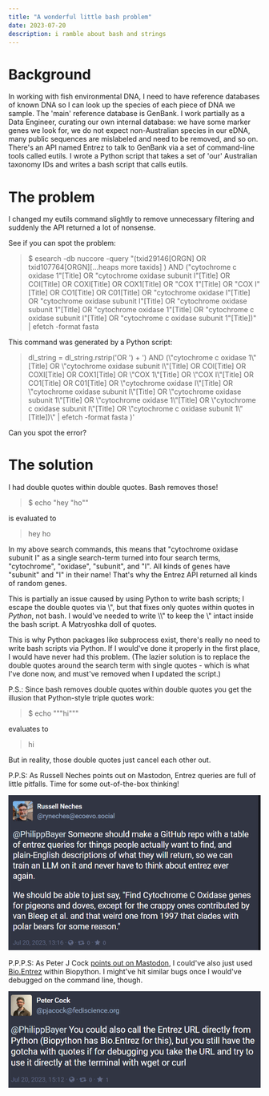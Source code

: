 ```yaml
---
title: "A wonderful little bash problem"
date: 2023-07-20
description: i ramble about bash and strings
---
```


# Background

In working with fish environmental DNA, I need to have reference databases of known DNA so I can look up the species of each piece of DNA we sample. The 'main' reference database is GenBank. I work partially as a Data Engineer, curating our own internal database: we have some marker genes we look for, we do not expect non-Australian species in our eDNA, many public sequences are mislabeled and need to be removed, and so on. There's an API named Entrez to talk to GenBank via a set of command-line tools called eutils. I wrote a Python script that takes a set of 'our' Australian taxonomy IDs and writes a bash script that calls eutils.

# The problem

I changed my eutils command slightly to remove unnecessary filtering and suddenly the API returned a lot of nonsense.

See if you can spot the problem:

> $ esearch -db nuccore -query "(txid29146[ORGN] OR txid107764[ORGN][...heaps more taxids] ) AND ("cytochrome c oxidase 1"[Title] OR "cytochrome oxidase subunit I"[Title] OR COI[Title] OR COXI[Title] OR COX1[Title] OR "COX 1"[Title] OR "COX I"[Title] OR CO1[Title] OR C01[Title] OR "cytochrome oxidase I"[Title] OR "cytochrome oxidase subunit I"[Title] OR "cytochrome oxidase subunit 1"[Title] OR "cytochrome oxidase 1"[Title] OR "cytochrome c oxidase subunit I"[Title] OR "cytochrome c oxidase subunit 1"[Title])" | efetch -format fasta

This command was generated by a Python script:

> dl_string = dl_string.rstrip('OR ') + ') AND (\\"cytochrome c oxidase 1\\"[Title] OR \\"cytochrome oxidase subunit I\\"[Title] OR COI[Title] OR COXI[Title] OR COX1[Title] OR \\"COX 1\\"[Title] OR \\"COX I\\"[Title] OR CO1[Title] OR C01[Title] OR \\"cytochrome oxidase I\\"[Title] OR \\"cytochrome oxidase subunit I\\"[Title] OR \\"cytochrome oxidase subunit 1\\"[Title] OR \\"cytochrome oxidase 1\\"[Title] OR \\"cytochrome c oxidase subunit I\\"[Title] OR \\"cytochrome c oxidase subunit 1\\"[Title])\\" | efetch -format fasta )'

Can you spot the error?

# The solution

I had double quotes within double quotes. Bash removes those!

> $ echo "hey "ho""

is evaluated to

> hey ho

In my above search commands, this means that "cytochrome oxidase subunit I" as a single search-term turned into four search terms, "cytochrome", "oxidase", "subunit", and "I". All kinds of genes have "subunit" and "I" in their name! That's why the Entrez API returned all kinds of random genes.

This is partially an issue caused by using Python to write bash scripts; I escape the double quotes via \\", but that fixes only quotes within quotes in *Python*, not bash. I would've needed to write \\\\" to keep the \\" intact inside the bash script. A Matryoshka doll of quotes.

This is why Python packages like subprocess exist, there's really no need to write bash scripts via Python. If I would've done it properly in the first place, I would have never had this problem. (The lazier solution is to replace the double quotes around the search term with single quotes - which is what I've done now, and must've removed when I updated the script.)

P.S.: Since bash removes double quotes within double quotes you get the illusion that Python-style triple quotes work:

> $ echo """hi"""

evaluates to

> hi

But in reality, those double quotes just cancel each other out.

P.P.S: As Russell Neches points out on Mastodon, Entrez queries are full of little pitfalls. Time for some out-of-the-box thinking!

![Screenshot from Mastodon](russell.png)

P.P.P.S: As Peter J Cock [points out on Mastodon](https://genomic.social/@pjacock@fediscience.org/110745165636388698), I could've also just used [Bio.Entrez](https://biopython.org/docs/1.76/api/Bio.Entrez.html) within Biopython. I might've hit similar bugs once I would've debugged on the command line, though.

![Screenshot from Mastodon](peter.png)
